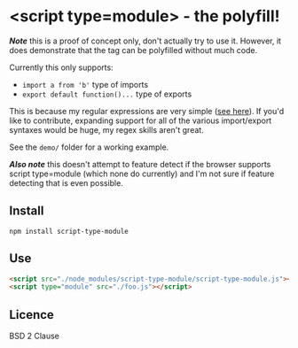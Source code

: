 # &lt;script type=module&gt; - the polyfill!

***Note*** this is a proof of concept only, don't actually try to use it. However, it does demonstrate that the tag can be polyfilled without much code.

Currently this only supports:

* `import a from 'b'` type of imports
* `export default function()...` type of exports

This is because my regular expressions are very simple ([see here](https://github.com/matthewp/script-type-module/blob/master/script-type-module.js#L8-L9)). If you'd like to contribute, expanding support for all of the various import/export syntaxes would be huge, my regex skills aren't great.

See the `demo/` folder for a working example.

***Also note*** this doesn't attempt to feature detect if the browser supports script type=module (which none do currently) and I'm not sure if feature detecting that is even possible.

## Install

```
npm install script-type-module
```

## Use

```html
<script src="./node_modules/script-type-module/script-type-module.js"></script>
<script type="module" src="./foo.js"></script>
```

## Licence

BSD 2 Clause
